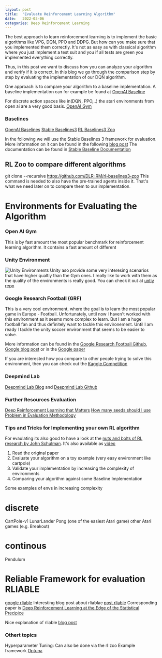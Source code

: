 ```yaml
---
layout: post
title:  "Evaluate Reinforcement Learning Algorithm"
date:   2022-03-06
categories: Deep Reinforcement Learning
---
```


The best approach to learn reinforcement learning is to implement the basic algorithms like VPG, DQN, PPO and DDPG. But how can you make sure that you implemented them correctly. It's not
as easy as with classical algorithm where you just implement a test suit and you if all tests are green you implemented everything correctly.

Thus, in this post we want to discuss how you can analyze your algorithm and verify if it is correct. In this blog we go through the comparison step by step by evaluating the implementation of our DQN algorithm.

One approach is to compare your algorithm to a baseline implementation. A baseline implementation can for example be found at [OpenAI Baseline](https://github.com/openai/baselines)

For discrete action spaces like in(DQN, PPO,..) the atari environments from open ai are a very good basis. [OpenAI Gym](https://gym.openai.com/)






### Baselines
[OpenAI Baselines]()
[Stable Baselines3](https://github.com/DLR-RM/stable-baselines3)
[RL Baselines3 Zoo](https://github.com/DLR-RM/rl-baselines3-zoo)

In the following we will use the Stable Baselines 3 framework for evaluation. More information on it can be found in the following [blog post](https://araffin.github.io/post/sb3/)
The documentation can be found in [Stable Baseline Documentation](https://stable-baselines.readthedocs.io/en/master/index.html)


## RL Zoo to compare different algorithms
git clone --recursive https://github.com/DLR-RM/rl-baselines3-zoo
This command is needed to also have the pre-trained agents inside it. That's what we need later on to compare them to our implementation.
# Environments for Evaluating the Algorithm
### Open AI Gym
This is by fast amount the most popular benchmark for reinforcement learning algorithm. It contains a fast amount of different


### Unity Environment
![Unity Environments](https://github.com/steffenkoerner/steffenkoerner.github.io/tree/master/images/unity-example-envs.png)
Unity aso provide some very interesing scenarios that have higher qualtiy than the Gym ones. I really like to work with them as the quality of the environments is really good. You can check it out
at [untiy repo](https://github.com/Unity-Technologies/ml-agents/blob/main/docs/Learning-Environment-Examples.md)

### Google Research Football (GRF)
This is a very cool environment, where the goal is to learn the most popular game in Europe - Football. Unfortunately, until now I haven't worked with this environment as it seems more complex to learn. But I am a huge football fan and thus definitely want to tackle this environement. Until I am ready I tackle the unity soccer environment that seems to be easier to solve.

More information can be found in the [Google Research Football Github](https://github.com/google-research/football), [Google blog post](https://ai.googleblog.com/2019/06/introducing-google-research-football.html) or in the [Google paper](https://arxiv.org/pdf/1907.11180.pdf)


If you are interested how you compare to other people trying to solve this environment, then you can check out the [Kaggle Competition ](https://www.kaggle.com/c/google-football/overview/training-rl-agents)

### Deepmind Lab
[Deepmind Lab Blog](https://deepmind.com/blog/article/open-sourcing-deepmind-lab) and [Deepmind Lab Github](https://github.com/deepmind/lab)


### Further Resources Evaluation
[Deep Reinforcement Learning that Matters](https://arxiv.org/abs/1709.06560)
[How many seeds should I use](https://openlab-flowers.inria.fr/t/how-many-random-seeds-should-i-use-statistical-power-analysis-in-deep-reinforcement-learning-experiments/457)
[Problem in Evaluation Methodology](https://github.com/hill-a/stable-baselines/issues/199)

### Tips and Tricks for Implementing your own RL algorithm

For evaulating its also good to have a look at the [nuts and bolts of RL research by John Schulman](http://joschu.net/docs/nuts-and-bolts.pdf). It's also available as [video](https://www.youtube.com/watch?v=8EcdaCk9KaQ)

1) Read the original paper
2) Evaluate your algorithm on a toy example (very easy environment like cartpole)
3) Validate your implementation by increasing the complexity of environments
4) Comparing your algorithm against some Baseline Implementation


Some examples of envs in increasing complexity

# discrete
CartPole-v1 
LunarLander
Pong (one of the easiest Atari game)
other Atari games (e.g. Breakout)

# continous
Pendulum


# Reliable Framework for evaluation RLIABLE
[google rliable](https://github.com/google-research/rliable)
Interesting blog post about rliablae [post rliable](https://ai.googleblog.com/2021/11/rliable-towards-reliable-evaluation.html)
Corresponding paper is [Deep Reinforcement Learning at the Edge of the Statistical Precipice](https://arxiv.org/abs/2108.13264)

Nice explanation of rliable [blog post](https://araffin.github.io/post/rliable/)

### Othert topics

Hyperparameter Tuning:
Can also be done via the rl zoo
Example framework [Optuna](https://optuna.org/)